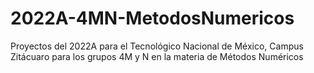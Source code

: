 # 2022A-4MN-MetodosNumericos
Proyectos del 2022A para el Tecnológico Nacional de México, Campus Zitácuaro para los grupos 4M y N en la materia de Métodos Numéricos
